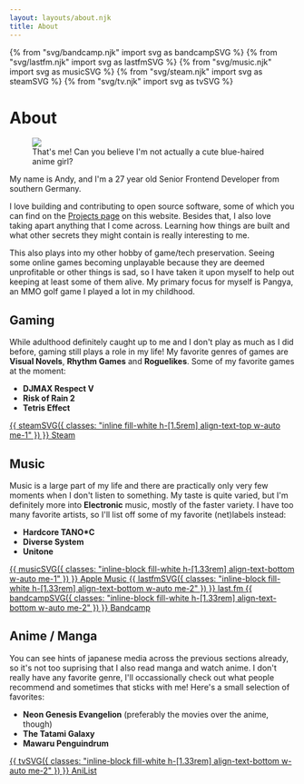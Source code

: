 ```yaml
---
layout: layouts/about.njk
title: About
---
```


{% from "svg/bandcamp.njk" import svg as bandcampSVG %}
{% from "svg/lastfm.njk" import svg as lastfmSVG %}
{% from "svg/music.njk" import svg as musicSVG %}
{% from "svg/steam.njk" import svg as steamSVG %}
{% from "svg/tv.njk" import svg as tvSVG %}

# About

<div class="relative">
<div class="md:w-3/4 md:ms-2 md:-me-[25%] lg:-me-[50%] h-auto md:float-right md:bg-white p-2 rounded-md md:shadow-md">
  <figure class="m-0">
    <img class="rounded-md" src="/assets/img/me.jpg"/>
    <figcaption class="italic">That's me! Can you believe I'm not actually a cute blue-haired anime girl?</figcaption>
  </figure>
</div>
<p>My name is Andy, and I'm a <span class="js-age">27</span> year old Senior Frontend Developer from southern Germany.</p>

<p>I love building and contributing to open source software, some of which you can find on the <a href="/projects">Projects page</a> on this website. Besides that, I also love taking apart anything that I come across. Learning how things are built and what other secrets they might contain is really interesting to me.</p>
</div>

This also plays into my other hobby of game/tech preservation. Seeing some
online games becoming unplayable because they are deemed unprofitable or other
things is sad, so I have taken it upon myself to help out keeping at least some
of them alive. My primary focus for myself is Pangya, an MMO golf game I played
a lot in my childhood.

## Gaming

While adulthood definitely caught up to me and I don't play as much as I did
before, gaming still plays a role in my life! My favorite genres of games are
**Visual Novels**, **Rhythm Games** and **Roguelikes**. Some of my favorite
games at the moment:

- **DJMAX Respect V**
- **Risk of Rain 2**
- **Tetris Effect**

<p>
  <a href="https://steamcommunity.com/id/pixeldesu" class="not-prose inline-block rounded-md shadow-lg font-bold px-2 py-0.5 transition-all hover:translate-y-0.5 focus:translate-y-0.5 bg-zinc-800 text-white">
    {{ steamSVG({ classes: "inline fill-white h-[1.5rem] align-text-top w-auto me-1" }) }}
    Steam
  </a>
</p>

## Music

Music is a large part of my life and there are practically only very few moments
when I don't listen to something. My taste is quite varied, but I'm definitely
more into **Electronic** music, mostly of the faster variety. I have too many
favorite artists, so I'll list off some of my favorite (net)labels instead:

- **Hardcore TANO*C**
- **Diverse System**
- **Unitone**

<p>
  <a href="https://music.apple.com/profile/pixeldesu" class="not-prose inline-flex items-center rounded-md shadow-lg font-bold px-2 py-0.5 transition-all hover:translate-y-0.5 focus:translate-y-0.5 bg-red-500 text-white">
    {{ musicSVG({ classes: "inline-block fill-white h-[1.33rem] align-text-bottom w-auto me-1" }) }}
    <span>Apple Music</span>
  </a>

<a href="https://www.last.fm/user/pixelkatsu" class="not-prose inline-flex items-center rounded-md shadow-lg font-bold px-2 py-0.5 transition-all hover:translate-y-0.5 focus:translate-y-0.5 bg-red-600 text-white">
    {{ lastfmSVG({ classes: "inline-block fill-white h-[1.33rem] align-text-bottom w-auto me-2" }) }}
    <span>last.fm</span>
  </a>

<a href="https://bandcamp.com/pixeldesu" class="not-prose inline-flex items-center rounded-md shadow-lg font-bold px-2 py-0.5 transition-all hover:translate-y-0.5 focus:translate-y-0.5 bg-cyan-500 text-white">
    {{ bandcampSVG({ classes: "inline-block fill-white h-[1.33rem] align-text-bottom w-auto me-2" }) }}
    <span>Bandcamp</span>
  </a>
</p>

## Anime / Manga

You can see hints of japanese media across the previous sections already, so it's not too suprising that I also read manga and watch anime. I don't really have any favorite genre, I'll occassionally check out what people recommend and sometimes that sticks with me! Here's a small selection of favorites:

* **Neon Genesis Evangelion** (preferably the movies over the anime, though)
* **The Tatami Galaxy**
* **Mawaru Penguindrum**

<p>
  <a href="https://anilist.co/user/pixeldesu/" class="not-prose inline-flex items-center rounded-md shadow-lg font-bold px-2 py-0.5 transition-all hover:translate-y-0.5 focus:translate-y-0.5 bg-sky-700 text-white">
    {{ tvSVG({ classes: "inline-block fill-white h-[1.33rem] align-text-bottom w-auto me-2" }) }}
    <span>AniList</span>
  </a>
</p>